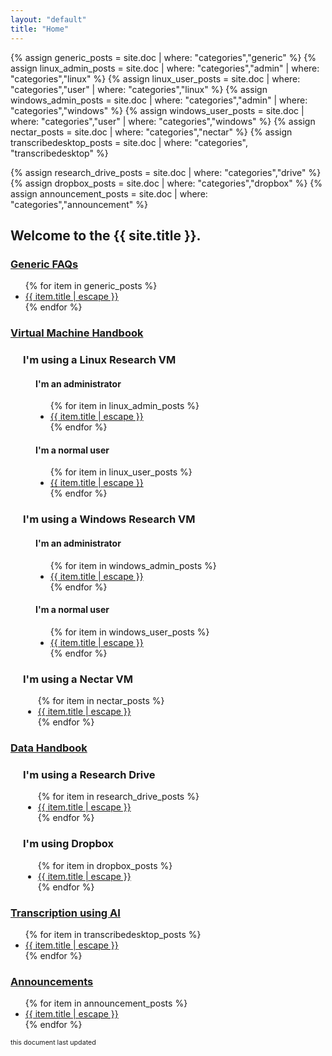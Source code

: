 ```yaml
---
layout: "default"
title: "Home"
---
```

{% assign generic_posts = site.doc | where: "categories","generic" %}
{% assign linux_admin_posts = site.doc | where: "categories","admin" | where: "categories","linux" %}
{% assign linux_user_posts = site.doc | where: "categories","user" | where: "categories","linux" %}
{% assign windows_admin_posts = site.doc | where: "categories","admin" | where: "categories","windows" %}
{% assign windows_user_posts = site.doc | where: "categories","user" | where: "categories","windows" %}
{% assign nectar_posts = site.doc | where: "categories","nectar" %}
{% assign transcribedesktop_posts = site.doc | where: "categories", "transcribedesktop" %}

{% assign research_drive_posts = site.doc | where: "categories","drive" %}
{% assign dropbox_posts = site.doc | where: "categories","dropbox" %}
{% assign announcement_posts = site.doc | where: "categories","announcement" %}


## Welcome to the {{ site.title }}.

<div id="outer">
  <h3><u> Generic FAQs </u></h3>
  <div id="generic">
    <ul>
    {% for item in generic_posts %}
      <li> <a href="{{ item.url | relative_url}}">{{ item.title | escape }}</a></li>
    {% endfor %}
    </ul>
  </div>
  <h3><u>Virtual Machine Handbook</u></h3>
  <div style="margin-left:20px;" id="vmhandbook">
    <h3>I'm using a <b>Linux</b> Research VM</h3>
    <div class="expandable" id="doclinux" style="margin-left:20px;">
      <div>
        <h4>I'm an administrator</h4>
        <ul>
        {% for item in linux_admin_posts %}
          <li> <a href="{{ item.url | relative_url}}">{{ item.title | escape }}</a></li>
        {% endfor %}
        </ul>
        <h4>I'm a normal user</h4>
        <ul>
        {% for item in linux_user_posts %}
          <li> <a href="{{ item.url | relative_url}}">{{ item.title | escape }}</a></li>
        {% endfor %}
        </ul>
      </div>
    </div>

  <h3>I'm using a <b>Windows</b> Research VM</h3>
  <div class="expandable" id="docwindows" style="margin-left:20px;">
    <div>
      <h4>I'm an administrator</h4>
      <ul>
      {% for item in windows_admin_posts %}
        <li> <a href="{{ item.url | relative_url}}">{{ item.title | escape }}</a></li>
      {% endfor %}
      </ul>
      <h4>I'm a normal user</h4>
      <ul>
      {% for item in windows_user_posts %}
        <li> <a href="{{ item.url | relative_url}}">{{ item.title | escape }}</a></li>
      {% endfor %}
      </ul>
    </div>
  </div>

  <h3>I'm using a <b>Nectar</b> VM</h3>
  <div class="expandable" id="docnectar">
    <ul>
    {% for item in nectar_posts %}
      <li> <a href="{{ item.url | relative_url}}">{{ item.title | escape }}</a></li>
    {% endfor %}
    </ul>
  </div>
  </div>



  <h3><u>Data Handbook</u></h3>
    <div style="margin-left:20px;" id="datahandbook">
      <h3>I'm using a <b>Research Drive</b> </h3>
      <div class="expandable" id="docdrive">
        <div>
          <ul>
          {% for item in research_drive_posts %}
            <li> <a href="{{ item.url | relative_url}}">{{ item.title | escape }}</a></li>
          {% endfor %}
          </ul>
        </div>
      </div>

  <h3>I'm using <b>Dropbox</b></h3>
  <div class="expandable" id="docdropbox">
    <ul>
    {% for item in dropbox_posts %}
      <li> <a href="{{ item.url | relative_url}}">{{ item.title | escape }}</a></li>
    {% endfor %}
    </ul>
  </div>
  </div>

  <h3><u>Transcription using AI</u></h3>
    <div id="transcribedesktop">
      <ul>
      {% for item in transcribedesktop_posts %}
        <li> <a href="{{ item.url | relative_url}}">{{ item.title | escape }}</a></li>
      {% endfor %}
      </ul>
    </div>

  <h3><u> Announcements </u></h3>
  <div id="generic">
    <ul>
    {% for item in announcement_posts %}
      <li> <a href="{{ item.url | relative_url}}">{{ item.title | escape }}</a></li>
    {% endfor %}
    </ul>
  </div>

  </div>

<aside style="font-size: 8pt;"> this document last updated <span id="last_updated"> </span></aside>



<script src="{{ "/assets/jquery.collapse.js" | absolute_url }}"></script>

<script>

  jQuery(document).ready(function($) {
    // find parent div of the current hash and open it
    $(location.hash).parent().slideDown(200);
    $(location.hash).slideDown(200);
  });

  function div_open() {
    this.slideDown(200);
  };
  function div_close() {
    this.slideUp(200);
  };

  new jQueryCollapse($("#outer"), {
    open: div_open,
    close: div_close,
    query: 'h3'
  });

  $("#outer").bind("opened", function(e, section) {
    location.hash = section.$details[0].id;
  });

  // new jQueryCollapse($("#doclinux"), {
  //   open: div_open,
  //   close: div_close,
  //   query: 'div h4'
  // });

  // new jQueryCollapse($("#docwindows"), {
  //   open: div_open,
  //   close: div_close,
  //   query: 'div h4'
  // });
  document.getElementById("last_updated").textContent = new Date(document.lastModified).toLocaleDateString('en-nz');


</script>
